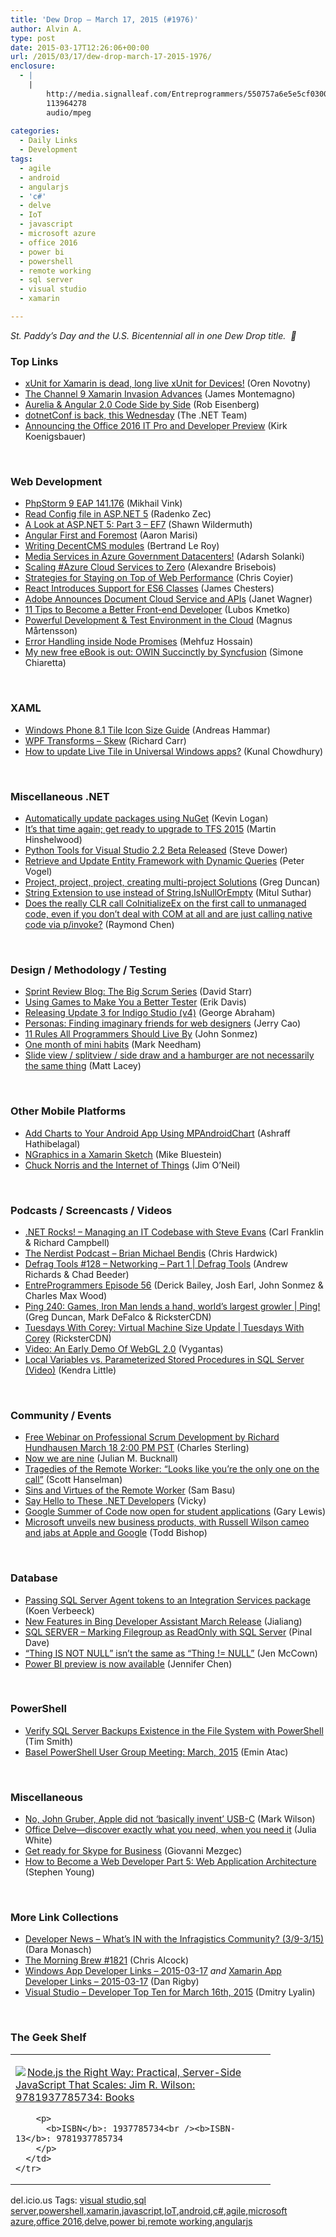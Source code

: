 ```yaml
---
title: 'Dew Drop – March 17, 2015 (#1976)'
author: Alvin A.
type: post
date: 2015-03-17T12:26:06+00:00
url: /2015/03/17/dew-drop-march-17-2015-1976/
enclosure:
  - |
    |
        http://media.signalleaf.com/Entreprogrammers/550757a6e5e5cf03001de065/rss/EntreProgrammers-Episode-56-A-Lesson-In-Pricing-Models.mp3
        113964278
        audio/mpeg
        
categories:
  - Daily Links
  - Development
tags:
  - agile
  - android
  - angularjs
  - 'c#'
  - delve
  - IoT
  - javascript
  - microsoft azure
  - office 2016
  - power bi
  - powershell
  - remote working
  - sql server
  - visual studio
  - xamarin

---
```

_St. Paddy’s Day and the U.S. Bicentennial all in one Dew Drop title.&nbsp; 🙂_

### <a name="top"></a>Top Links

  * <a href="http://blog.novotny.org/2015/03/16/xunit-for-xamarin-is-dead-long-live-xunit-for-devices/" target="_blank">xUnit for Xamarin is dead, long live xUnit for Devices!</a> (Oren Novotny)
  * <a href="http://blog.xamarin.com/the-channel-9-xamarin-invasion-advances/" target="_blank">The Channel 9 Xamarin Invasion Advances</a> (James Montemagno)
  * <a href="http://eisenbergeffect.bluespire.com/aurelia-and-angular-2-code-side-by-side/" target="_blank">Aurelia & Angular 2.0 Code Side by Side</a> (Rob Eisenberg)
  * <a href="http://blogs.msdn.com/b/dotnet/archive/2015/03/16/dotnetconf-is-back-this-wednesday.aspx" target="_blank">dotnetConf is back, this Wednesday</a> (The .NET Team)
  * <a href="http://blogs.office.com/2015/03/16/announcing-the-office-2016-it-pro-and-developer-preview/" target="_blank">Announcing the Office 2016 IT Pro and Developer Preview</a> (Kirk Koenigsbauer)

&nbsp;

### <a name="web"></a>Web Development

  * <a href="http://blog.jetbrains.com/phpstorm/2015/03/phpstorm-9-eap-141-176/" target="_blank">PhpStorm 9 EAP 141.176</a> (Mikhail Vink)
  * <a href="http://blog.developers.ba/read-config-file-in-asp-net-vnext/" target="_blank">Read Config file in ASP.NET 5</a> (Radenko Zec)
  * <a href="http://wildermuth.com/2015/03/17/A_Look_at_ASP_NET_5_Part_3_-_EF7" target="_blank">A Look at ASP.NET 5: Part 3 &#8211; EF7</a> (Shawn Wildermuth)
  * <a href="http://angularfirst.com/angular-first-and-foremost/" target="_blank">Angular First and Foremost</a> (Aaron Marisi)
  * <a href="http://weblogs.asp.net:80/bleroy/writing-decentcms-modules" target="_blank">Writing DecentCMS modules</a> (Bertrand Le Roy)
  * <a href="http://azure.microsoft.com/blog/2015/03/16/media-services-in-azure-government-datacenters/" target="_blank">Media Services in Azure Government Datacenters!</a> (Adarsh Solanki)
  * <a href="https://alexandrebrisebois.wordpress.com/2015/03/16/scaling-azure-cloud-services-to-zero/" target="_blank">Scaling #Azure Cloud Services to Zero</a> (Alexandre Brisebois)
  * <a href="https://css-tricks.com/strategies-for-staying-on-top-of-web-performance/" target="_blank">Strategies for Staying on Top of Web Performance</a> (Chris Coyier)
  * <a href="http://www.infoq.com/news/2015/03/react-es6-classes?utm_campaign=infoq_content&utm_source=infoq&utm_medium=feed&utm_term=global" target="_blank">React Introduces Support for ES6 Classes</a> (James Chesters)
  * <a href="http://feedproxy.google.com/~r/ProgrammableWeb/~3/SwrALs5RD28/17" target="_blank">Adobe Announces Document Cloud Service and APIs</a> (Janet Wagner)
  * <a href="http://feedproxy.google.com/~r/XHTMLized/~3/Iy7_YazjYy4/" target="_blank">11 Tips to Become a Better Front-end Developer</a> (Lubos Kmetko)
  * <a href="http://feeds.magnusmartensson.com/~r/magnusmartensson/~3/orjwV5VuA6I/azure-cloud-development-test-environment" target="_blank">Powerful Development & Test Environment in the Cloud</a> (Magnus Mårtensson)
  * <a href="http://feedproxy.google.com/~r/burncsharp/~3/KN0MdWJXtOM/error-handling-inside-node-promises" target="_blank">Error Handling inside Node Promises</a> (Mehfuz Hossain)
  * <a href="http://feedproxy.google.com/~r/Codeclimber/~3/d5X49a05YPs/My-new-free-eBook-is-out-OWIN-Succinctly-by-Syncfusion.aspx" target="_blank">My new free eBook is out: OWIN Succinctly by Syncfusion</a> (Simone Chiaretta)

&nbsp;

### <a name="silverlight"></a>XAML

  * <a href="http://feedproxy.google.com/~r/jayway/posts/~3/J-4g_KYZkJM/" target="_blank">Windows Phone 8.1 Tile Icon Size Guide</a> (Andreas Hammar)
  * <a href="http://feedproxy.google.com/~r/BlackwaspLatestAdditions/~3/3vqz8KaAQJM/RSSLanding.aspx" target="_blank">WPF Transforms &#8211; Skew</a> (Richard Carr)
  * <a href="http://feedproxy.google.com/~r/kunal2383/~3/4QR3WitgoJc/live-tile-in-universal-apps.html" target="_blank">How to update Live Tile in Universal Windows apps?</a> (Kunal Chowdhury)

&nbsp;

### <a name="dotnet"></a>Miscellaneous .NET

  * <a href="http://feedproxy.google.com/~r/geekswithblogs/~3/A3wPrz_Zaeg/automatically-update-packages-using-nuget.aspx" target="_blank">Automatically update packages using NuGet</a> (Kevin Logan)
  * <a href="http://nakedalm.com/its-that-time-again-get-ready-to-upgrade-to-tfs-2015/" target="_blank">It’s that time again; get ready to upgrade to TFS 2015</a> (Martin Hinshelwood)
  * <a href="http://blogs.msdn.com/b/visualstudio/archive/2015/03/16/python-tools-for-visual-studio-2-2-beta-released.aspx" target="_blank">Python Tools for Visual Studio 2.2 Beta Released</a> (Steve Dower)
  * <a href="http://visualstudiomagazine.com/articles/2015/03/01/dynamic-queries.aspx" target="_blank">Retrieve and Update Entity Framework with Dynamic Queries</a> (Peter Vogel)
  * <a href="http://channel9.msdn.com/coding4fun/blog/Project-project-project-creating-multi-project-Solutions" target="_blank">Project, project, project, creating multi-project Solutions</a> (Greg Duncan)
  * <a href="http://mscodingblog.blogspot.com/2015/03/string-extension-to-use-instead-of.html" target="_blank">String Extension to use instead of String.IsNullOrEmpty</a> (Mitul Suthar)
  * <a href="http://blogs.msdn.com/b/oldnewthing/archive/2015/03/16/10600388.aspx" target="_blank">Does the really CLR call CoInitializeEx on the first call to unmanaged code, even if you don&#8217;t deal with COM at all and are just calling native code via p/invoke?</a> (Raymond Chen)

&nbsp;

### <a name="design"></a>Design / Methodology / Testing

  * <a href="http://feedproxy.google.com/~r/ElegantCode/~3/89B92e1VS-8/" target="_blank">Sprint Review Blog: The Big Scrum Series</a> (David Starr)
  * <a href="http://www.stickyminds.com/article/using-games-make-you-better-tester" target="_blank">Using Games to Make You a Better Tester</a> (Erik Davis)
  * <a href="http://www.infragistics.com/community/blogs/indigo-studio/archive/2015/03/16/releasing-update-3-for-indigo-studio-v4.aspx" target="_blank">Releasing Update 3 for Indigo Studio (v4)</a> (George Abraham)
  * <a href="http://www.webdesignerdepot.com/2015/03/personas-finding-imaginary-friends-for-web-designers/" target="_blank">Personas: Finding imaginary friends for web designers</a> (Jerry Cao)
  * <a href="http://simpleprogrammer.com/2015/03/16/11-rules-all-programmers-should-live-by/" target="_blank">11 Rules All Programmers Should Live By</a> (John Sonmez)
  * <a href="http://feedproxy.google.com/~r/MarkNeedham/~3/4KJfdo0mO8k/" target="_blank">One month of mini habits</a> (Mark Needham)
  * <a href="http://feedproxy.google.com/~r/MattLacey/~3/-yG8HRA2Rbg/slide-view-splitview-side-draw-and.html" target="_blank">Slide view / splitview / side draw and a hamburger are not necessarily the same thing</a> (Matt Lacey)

&nbsp;

### <a name="mobile"></a>Other Mobile Platforms

  * <a href="http://code.tutsplus.com/tutorials/add-charts-to-your-android-app-using-mpandroidchart--cms-23335" target="_blank">Add Charts to Your Android App Using MPAndroidChart</a> (Ashraff Hathibelagal)
  * <a href="https://mikebluestein.wordpress.com/2015/03/17/ngraphics-in-a-xamarin-sketch/" target="_blank">NGraphics in a Xamarin Sketch</a> (Mike Bluestein)
  * <a href="http://codocent.com/2015/03/16/chuck-norris-and-the-internet-of-things/" target="_blank">Chuck Norris and the Internet of Things</a> (Jim O’Neil)

&nbsp;

### <a name="podcasts"></a>Podcasts / Screencasts / Videos

  * <a href="http://www.dotnetrocks.com/default.aspx?ShowNum=1113" target="_blank">.NET Rocks! &#8211; Managing an IT Codebase with Steve Evans</a> (Carl Franklin & Richard Campbell)
  * <a href="http://nerdist.libsyn.com/brian-michael-bendis" target="_blank">The Nerdist Podcast &#8211; Brian Michael Bendis</a> (Chris Hardwick)
  * <a href="http://channel9.msdn.com/Shows/Defrag-Tools/Defrag-Tools-128-Networking-Part-1" target="_blank">Defrag Tools #128 &#8211; Networking &#8211; Part 1 | Defrag Tools</a> (Andrew Richards & Chad Beeder)
  * <a href="http://media.signalleaf.com/Entreprogrammers/550757a6e5e5cf03001de065/rss/EntreProgrammers-Episode-56-A-Lesson-In-Pricing-Models.mp3" target="_blank">EntreProgrammers Episode 56</a> (Derick Bailey, Josh Earl, John Sonmez & Charles Max Wood)
  * <a href="http://channel9.msdn.com/Shows/PingShow/Ping-240-Games-Iron-Man-lends-a-hand-worlds-largest-growler" target="_blank">Ping 240: Games, Iron Man lends a hand, world&#8217;s largest growler | Ping!</a> (Greg Duncan, Mark DeFalco & RicksterCDN)
  * <a href="http://channel9.msdn.com/Shows/Tuesdays-With-Corey/Tuesdays-With-Corey-Virtual-Machine-Size-Update" target="_blank">Tuesdays With Corey: Virtual Machine Size Update | Tuesdays With Corey</a> (RicksterCDN)
  * <a href="http://feedproxy.google.com/~r/FavoriteBrowser/~3/dWx4yH1N-Hc/" target="_blank">Video: An Early Demo Of WebGL 2.0</a> (Vygantas)
  * <a href="http://feedproxy.google.com/~r/BrentOzar-SqlServerDba/~3/m0z55h2Hrf8/" target="_blank">Local Variables vs. Parameterized Stored Procedures in SQL Server (Video)</a> (Kendra Little)

&nbsp;

### <a name="events"></a>Community / Events

  * <a href="http://blogs.msdn.com/b/visualstudioalm/archive/2015/03/16/free-webinar-on-professional-scrum-development-by-richard-hundhausen-march-18-2-00-pm-pst.aspx" target="_blank">Free Webinar on Professional Scrum Development by Richard Hundhausen March 18 2:00 PM PST</a> (Charles Sterling)
  * <a href="http://blog.boyet.com/blog/blog/now-we-are-nine/" target="_blank">Now we are nine</a> (Julian M. Bucknall)
  * <a href="http://feeds.hanselman.com/~/87112125/0/scotthanselman~Tragedies-of-the-Remote-Worker-Looks-like-youre-the-only-one-on-the-call.aspx" target="_blank">Tragedies of the Remote Worker: &#8220;Looks like you&#8217;re the only one on the call&#8221;</a> (Scott Hanselman)
  * <a href="http://developer.telerik.com/featured/sins-and-virtues-of-the-remote-worker/" target="_blank">Sins and Virtues of the Remote Worker</a> (Sam Basu)
  * <a href="http://blog.ncover.com/say-hello-net-developers/" target="_blank">Say Hello to These .NET Developers</a> (Vicky)
  * <a href="http://feedproxy.google.com/~r/GDBcode/~3/_Edfzhla_vg/google-summer-of-code-now-open-for.html" target="_blank">Google Summer of Code now open for student applications</a> (Gary Lewis)
  * <a href="http://feedproxy.google.com/~r/geekwire/~3/VUCt-e-8i40/" target="_blank">Microsoft unveils new business products, with Russell Wilson cameo and jabs at Apple and Google</a> (Todd Bishop)

&nbsp;

### <a name="sql"></a>Database

  * <a href="http://feedproxy.google.com/~r/MSSQLTips-LatestSqlServerTips/~3/I-ZNCdcuaPw/tip.asp" target="_blank">Passing SQL Server Agent tokens to an Integration Services package</a> (Koen Verbeeck)
  * <a href="http://feedproxy.google.com/~r/geekswithblogs/~3/WcvIMn7z6eA/new-features-in-bing-developer-assistant-march-release.aspx" target="_blank">New Features in Bing Developer Assistant March Release</a> (Jialiang)
  * <a href="http://blog.sqlauthority.com/2015/03/17/sql-server-marking-filegroup-as-readonly-with-sql-server/" target="_blank">SQL SERVER – Marking Filegroup as ReadOnly with SQL Server</a> (Pinal Dave)
  * <a href="http://www.midnightdba.com/Jen/2015/03/thing-is-not-null-isnt-the-same-as-thing-null/" target="_blank">“Thing IS NOT NULL” isn’t the same as “Thing != NULL”</a> (Jen McCown)
  * <a href="http://blogs.microsoft.com/firehose/2015/03/16/power-bi-preview-is-now-available/" target="_blank">Power BI preview is now available</a> (Jennifer Chen)

&nbsp;

### <a name="ps"></a>PowerShell

  * <a href="http://feedproxy.google.com/~r/MSSQLTips-LatestSqlServerTips/~3/NZoU6tNO2Us/tip.asp" target="_blank">Verify SQL Server Backups Existence in the File System with PowerShell</a> (Tim Smith)
  * <a href="https://p0w3rsh3ll.wordpress.com/2015/03/16/basel-powershell-user-group-meeting-march-2015/" target="_blank">Basel PowerShell User Group Meeting: March, 2015</a> (Emin Atac)

&nbsp;

### <a name="misc"></a>Miscellaneous

  * <a href="http://feeds.betanews.com/~r/bn/~3/OPB744YN8tA/" target="_blank">No, John Gruber, Apple did not &#8216;basically invent&#8217; USB-C</a> (Mark Wilson)
  * <a href="http://blogs.office.com/2015/03/16/office-delve-discover-exactly-what-you-need-when-you-need-it/" target="_blank">Office Delve—discover exactly what you need, when you need it</a> (Julia White)
  * <a href="http://blogs.office.com/2015/03/16/get-ready-for-skype-for-business/" target="_blank">Get ready for Skype for Business</a> (Giovanni Mezgec)
  * <a href="http://java.dzone.com/articles/how-become-web-developer-part" target="_blank">How to Become a Web Developer Part 5: Web Application Architecture</a> (Stephen Young)

&nbsp;

### <a name="links"></a>More Link Collections

  * <a href="http://www.infragistics.com/community/blogs/d-coding/archive/2015/03/16/developer-news-what-39-s-in-with-the-infragistics-community-3-9-3-15.aspx" target="_blank">Developer News &#8211; What&#8217;s IN with the Infragistics Community? (3/9-3/15)</a> (Dara Monasch)
  * <a href="http://feedproxy.google.com/~r/ReflectivePerspective/~3/PRAHXXB4QrY/" target="_blank">The Morning Brew #1821</a> (Chris Alcock)
  * <a href="http://windowsappdev.com/2015/03/windows-app-developer-links-2015-03-17/" target="_blank">Windows App Developer Links &#8211; 2015-03-17</a> _and_ <a href="http://allaboutxamarin.com/2015/03/xamarin-app-developer-links-2015-03-17/" target="_blank">Xamarin App Developer Links &#8211; 2015-03-17</a> (Dan Rigby)
  * <a href="http://www.lyalin.com/2015/03/16/visual-studio-developer-top-ten-for-march-16th-2015/" target="_blank">Visual Studio – Developer Top Ten for March 16th, 2015</a> (Dmitry Lyalin)

&nbsp;

### <a name="shelf"></a>The Geek Shelf

<div id="scid:7dc1bd33-94bd-46fd-a20b-0131235bcd47:ae90295a-ef46-43cb-b65d-55924266fd1a" class="wlWriterEditableSmartContent" style="float: none; padding-bottom: 0px; padding-top: 0px; padding-left: 0px; margin: 0px; display: inline; padding-right: 0px">
  <table cellspacing="0" cellpadding="2" width="400" border="0" unselectable="on">
    <tr>
      <td valign="top" width="400">
        <p>
          <a title="Node.js the Right Way: Practical, Server-Side JavaScript That Scales: Jim R. Wilson: 9781937785734: Books" href="http://www.amazon.com/exec/obidos/ASIN/1937785734/alvinashcraft-20"><img data-recalc-dims="1" decoding="async" src="https://i0.wp.com/images.amazon.com/images/P/1937785734.01.MZZZZZZZ.jpg?w=660" border="0" align="left" style="float:left" />Node.js the Right Way: Practical, Server-Side JavaScript That Scales: Jim R. Wilson: 9781937785734: Books</a>
        </p>
        
        <p>
          <b>ISBN</b>: 1937785734<br /><b>ISBN-13</b>: 9781937785734
        </p>
      </td>
    </tr>
  </table>
</div>

<div id="scid:0767317B-992E-4b12-91E0-4F059A8CECA8:55dc0ee8-2d55-4968-b8f2-f5c738a401f3" class="wlWriterEditableSmartContent" style="float: none; padding-bottom: 0px; padding-top: 0px; padding-left: 0px; margin: 0px; display: inline; padding-right: 0px">
  del.icio.us Tags: <a href="http://del.icio.us/popular/visual+studio" rel="tag">visual studio</a>,<a href="http://del.icio.us/popular/sql+server" rel="tag">sql server</a>,<a href="http://del.icio.us/popular/powershell" rel="tag">powershell</a>,<a href="http://del.icio.us/popular/xamarin" rel="tag">xamarin</a>,<a href="http://del.icio.us/popular/javascript" rel="tag">javascript</a>,<a href="http://del.icio.us/popular/IoT" rel="tag">IoT</a>,<a href="http://del.icio.us/popular/android" rel="tag">android</a>,<a href="http://del.icio.us/popular/c%23" rel="tag">c#</a>,<a href="http://del.icio.us/popular/agile" rel="tag">agile</a>,<a href="http://del.icio.us/popular/microsoft+azure" rel="tag">microsoft azure</a>,<a href="http://del.icio.us/popular/office+2016" rel="tag">office 2016</a>,<a href="http://del.icio.us/popular/delve" rel="tag">delve</a>,<a href="http://del.icio.us/popular/power+bi" rel="tag">power bi</a>,<a href="http://del.icio.us/popular/remote+working" rel="tag">remote working</a>,<a href="http://del.icio.us/popular/angularjs" rel="tag">angularjs</a>
</div>